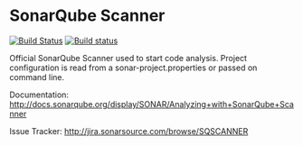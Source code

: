 SonarQube Scanner 
=========================
[![Build Status](https://travis-ci.org/SonarSource/sonar-scanner-cli.svg?branch=master)](https://travis-ci.org/SonarSource/sonar-scanner-cli)
[![Build status](https://ci.appveyor.com/api/projects/status/s3sg3fhui556v02o/branch/master?svg=true)](https://ci.appveyor.com/project/henryju/sonar-scanner-cli/branch/master)

Official SonarQube Scanner used to start code analysis. Project configuration is read from a sonar-project.properties or passed on command line.

Documentation:
http://docs.sonarqube.org/display/SONAR/Analyzing+with+SonarQube+Scanner

Issue Tracker:
http://jira.sonarsource.com/browse/SQSCANNER
